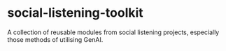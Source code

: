 # social-listening-toolkit
A collection of reusable modules from social listening projects, especially those methods of utilising GenAI.
